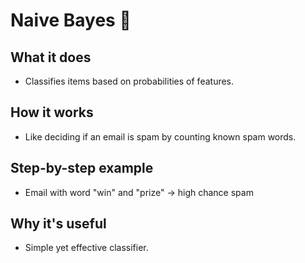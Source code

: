 # Naive Bayes 📨

## What it does
- Classifies items based on probabilities of features.

## How it works
- Like deciding if an email is spam by counting known spam words.

## Step-by-step example
- Email with word "win" and "prize" → high chance spam

## Why it's useful
- Simple yet effective classifier.
